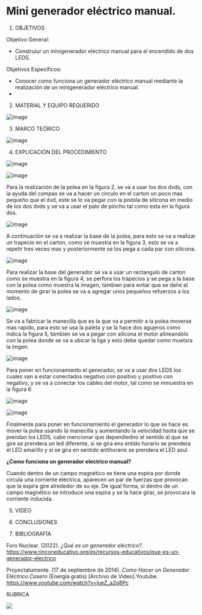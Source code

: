 # Mini generador eléctrico manual.

1. OBJETIVOS

Objetivo General:

* Construiur un minigenerador eléctrico manual para el encendido de dos LEDS.

Objetivos Específicos:  

* Conocer como funciona un generador eléctrico manual mediante la realización de un minigenerador eléctrico manual.
* 

2. MATERIAL Y EQUIPO REQUERIDO

![image](https://user-images.githubusercontent.com/93734334/156436137-a7d3a72c-1ce6-4def-9f35-6c165da4983b.png)

3. MARCO TEÓRICO 

![image](https://user-images.githubusercontent.com/93734334/156440952-92c223e8-14e6-413e-b88f-2ca1256d4944.png)

4. EXPLICACIÓN DEL PROCEDIMIENTO

![image](https://user-images.githubusercontent.com/93734334/156471233-ec7d9983-72d4-4226-bd27-79a6d0474460.png)

![image](https://user-images.githubusercontent.com/93734334/156475352-3f822ab0-6a80-486b-93e6-cae13220c2a9.png)

Para la realización de la polea en la figura 2, se va a usar los dos dvds, con la ayuda del compas se va a hacer un circulo  en el carton un poco mas pequeño que el dvd, este se lo va pegar con la pistola de silicona en medio de los dos dvds y se va a usar el palo de pincho tal como esta en la figura dos.

![image](https://user-images.githubusercontent.com/93734334/156475694-4945ae29-b8cd-4983-b4e5-d8b3fac487e1.png)

A continuación se va a realizar la base de la polea, para esto se va a realizar un trapecio en el carton, como se muestra en la figura 3, esto se va a repetir tres veces mas y posteriormente se los pega a cada par con silicona.

![image](https://user-images.githubusercontent.com/93734334/156476047-8221eb18-d70b-4208-8c19-2d122c45df3c.png)

Para realizar la base del generador se va a usar un rectangulo de carton como se muestra en la figura 4, se perfora los trapecios y se pega a la base con la polea como muestra la imagen, tambien para evitar que se dañe al momento de girar la polea se va a agregar unos pequeños refuerzos a los lados.

![image](https://user-images.githubusercontent.com/93734334/156476483-3570acf5-1895-42f3-8426-a7095b823509.png)

Se va a fabricar la manecilla que es la que va a permitir a la polea moverse mas rapido, para esto se usa la paleta y se la hace dos agujeros como indica la figura 5, tambien se va a pegar con silicona el motor alineandolo con la polea donde se va a ubicar la liga y esto debe quedar como muetsra la imgen.

![image](https://user-images.githubusercontent.com/93734334/156476854-b6fd91bc-4d3e-49b6-a6b0-57e3834fa6f5.png)

Para poner en funcionamiento el generador, se va a usar dos LEDS los cuales van a estar conectados negativo con positivo y positivo con negativo, y se va a conectar los cables del motor, tal como se mmuestra en la figura 6

![image](https://user-images.githubusercontent.com/93734334/156477009-1bac2326-0f7f-49fa-b700-2eccc7e51817.png)

![image](https://user-images.githubusercontent.com/93734334/156477055-2730c383-fbeb-4fec-a14b-ba30e162e2e0.png)

Finalmente para poner en funcionamiento el generador lo que se hace es mover la polea usando la manecilla y aumentando la velocidad hasta que se prendan los LEDS, cabe mencionar que dependiedno el sentido al que se gire se prendera un led diferente, si se gira ens entido horario se prendera el LED amarillo y si se gira en sentido antihorario se prendera el LED azul.

**¿Como funciona un generador electrico manual?**

Cuando dentro de un campo magnético se tiene una espira por donde circula una corriente eléctrica, aparecen un par de fuerzas que provocan que la espira gire alrededor de su eje. De igual forma, si dentro de un campo magnético se introduce una espira y se la hace girar, se provocara la corriente inducida.

5. VIDEO

6. CONCLUSIONES

7. BIBLIOGRAFÍA

Foro Nuclear. (2022). *¿Qué es un generador eléctrico?*. https://www.rinconeducativo.org/es/recursos-educativos/que-es-un-generador-electrico

Proyectatumente. (17 de septiembre de 2014). *Como Hacer un Generador Eléctrico Casero* (Energía gratis) [Archivo de Vídeo].Youtube. https://www.youtube.com/watch?v=lueZ_a2o8Pc

RUBRICA

![](https://github.com/doalulema/InformeLaboratorio/blob/main/Laboratorio.png)
